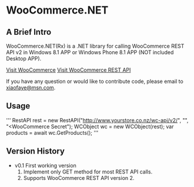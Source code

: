 ﻿WooCommerce.NET
======================

A Brief Intro
-------------------

WooCommerce.NET(Rx) is a .NET library for calling WooCommerce REST API v2 in Windows 8.1 APP or Windows Phone 8.1 APP (NOT included Desktop APP).

[Visit WooCommerce](http://www.woothemes.com/woocommerce/)
[Visit WooCommerce REST API](http://woothemes.github.io/woocommerce-rest-api-docs/)

If you have any question or would like to contribute code, please email to xiaofaye@msn.com.

Usage
-------------------

'''
RestAPI rest = new RestAPI("http://www.yourstore.co.nz/wc-api/v2/", "<WooCommerce Key>", "<WooCommerce Secret");
WCObject wc = new WCObject(rest);
var products = await wc.GetProducts();
'''

Version History
-------------------
* v0.1 First working version
  1. Implement only GET method for most REST API calls.
  2. Supports WooCommerce REST API version 2.